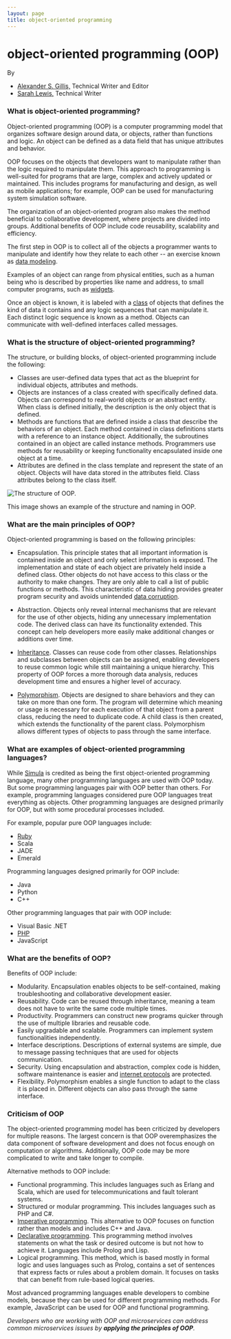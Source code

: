 ```yaml
---
layout: page
title: object-oriented programming
---
```




object-oriented programming (OOP)
=================================


By

-   [Alexander S. Gillis,](https://www.techtarget.com/contributor/Alexander-S-Gillis) Technical Writer and Editor
-   [Sarah Lewis,](https://www.techtarget.com/contributor/Sarah-Lewis) Technical Writer

### What is object-oriented programming?

Object-oriented programming (OOP) is a computer programming model that organizes software design around data, or objects, rather than functions and logic. An object can be defined as a data field that has unique attributes and behavior.

OOP focuses on the objects that developers want to manipulate rather than the logic required to manipulate them. This approach to programming is well-suited for programs that are large, complex and actively updated or maintained. This includes programs for manufacturing and design, as well as mobile applications; for example, OOP can be used for manufacturing system simulation software.

The organization of an object-oriented program also makes the method beneficial to collaborative development, where projects are divided into groups. Additional benefits of OOP include code reusability, scalability and efficiency.

The first step in OOP is to collect all of the objects a programmer wants to manipulate and identify how they relate to each other -- an exercise known as [data modeling](https://searchdatamanagement.techtarget.com/definition/data-modeling).

Examples of an object can range from physical entities, such as a human being who is described by properties like name and address, to small computer programs, such as [widgets](https://whatis.techtarget.com/definition/widget).

Once an object is known, it is labeled with a [class](https://whatis.techtarget.com/definition/class) of objects that defines the kind of data it contains and any logic sequences that can manipulate it. Each distinct logic sequence is known as a method. Objects can communicate with well-defined interfaces called messages.

### What is the structure of object-oriented programming?

The structure, or building blocks, of object-oriented programming include the following:

-   Classes are user-defined data types that act as the blueprint for individual objects, attributes and methods.
-   Objects are instances of a class created with specifically defined data. Objects can correspond to real-world objects or an abstract entity. When class is defined initially, the description is the only object that is defined.
-   Methods are functions that are defined inside a class that describe the behaviors of an object. Each method contained in class definitions starts with a reference to an instance object. Additionally, the subroutines contained in an object are called instance methods. Programmers use methods for reusability or keeping functionality encapsulated inside one object at a time.
-   Attributes are defined in the class template and represent the state of an object. Objects will have data stored in the attributes field. Class attributes belong to the class itself.

![The structure of OOP.](https://cdn.ttgtmedia.com/rms/onlineimages/whatis-object_oriented_programming_half_column_mobile.png)

This image shows an example of the structure and naming in OOP.

### What are the main principles of OOP?

Object-oriented programming is based on the following principles:

-   Encapsulation. This principle states that all important information is contained inside an object and only select information is exposed. The implementation and state of each object are privately held inside a defined class. Other objects do not have access to this class or the authority to make changes. They are only able to call a list of public functions or methods. This characteristic of data hiding provides greater program security and avoids unintended [data corruption](https://searchsqlserver.techtarget.com/definition/data-corruption).
-   Abstraction. Objects only reveal internal mechanisms that are relevant for the use of other objects, hiding any unnecessary implementation code. The derived class can have its functionality extended. This concept can help developers more easily make additional changes or additions over time.
-   [Inheritance](https://whatis.techtarget.com/definition/inheritance). Classes can reuse code from other classes. Relationships and subclasses between objects can be assigned, enabling developers to reuse common logic while still maintaining a unique hierarchy. This property of OOP forces a more thorough data analysis, reduces development time and ensures a higher level of accuracy.

-   [Polymorphism](https://whatis.techtarget.com/definition/polymorphism). Objects are designed to share behaviors and they can take on more than one form. The program will determine which meaning or usage is necessary for each execution of that object from a parent class, reducing the need to duplicate code. A child class is then created, which extends the functionality of the parent class. Polymorphism allows different types of objects to pass through the same interface.

### What are examples of object-oriented programming languages?

While [Simula](https://whatis.techtarget.com/definition/Simula-simulation-language) is credited as being the first object-oriented programming language, many other programming languages are used with OOP today. But some programming languages pair with OOP better than others. For example, programming languages considered pure OOP languages treat everything as objects. Other programming languages are designed primarily for OOP, but with some procedural processes included.

For example, popular pure OOP languages include:

-   [Ruby](https://whatis.techtarget.com/definition/Ruby)
-   Scala
-   JADE
-   Emerald

Programming languages designed primarily for OOP include:

-   Java
-   Python
-   C++

Other programming languages that pair with OOP include:

-   Visual Basic .NET
-   [PHP](https://whatis.techtarget.com/definition/Personal-Home-Page-PHP)
-   JavaScript

### What are the benefits of OOP?

Benefits of OOP include:

-   Modularity. Encapsulation enables objects to be self-contained, making troubleshooting and collaborative development easier.
-   Reusability. Code can be reused through inheritance, meaning a team does not have to write the same code multiple times.
-   Productivity. Programmers can construct new programs quicker through the use of multiple libraries and reusable code.
-   Easily upgradable and scalable. Programmers can implement system functionalities independently.
-   Interface descriptions. Descriptions of external systems are simple, due to message passing techniques that are used for objects communication.
-   Security. Using encapsulation and abstraction, complex code is hidden, software maintenance is easier and [internet protocols](https://searchunifiedcommunications.techtarget.com/definition/Internet-Protocol) are protected.
-   Flexibility. Polymorphism enables a single function to adapt to the class it is placed in. Different objects can also pass through the same interface.

### Criticism of OOP

The object-oriented programming model has been criticized by developers for multiple reasons. The largest concern is that OOP overemphasizes the data component of software development and does not focus enough on computation or algorithms. Additionally, OOP code may be more complicated to write and take longer to compile.

Alternative methods to OOP include:

-   Functional programming. This includes languages such as Erlang and Scala, which are used for telecommunications and fault tolerant systems.
-   Structured or modular programming. This includes languages such as PHP and C#.
-   [Imperative programming](https://whatis.techtarget.com/definition/imperative-programming). This alternative to OOP focuses on function rather than models and includes C++ and Java.
-   [Declarative programming](https://searchitoperations.techtarget.com/definition/declarative-programming). This programming method involves statements on what the task or desired outcome is but not how to achieve it. Languages include Prolog and Lisp.
-   Logical programming. This method, which is based mostly in formal logic and uses languages such as Prolog, contains a set of sentences that express facts or rules about a problem domain. It focuses on tasks that can benefit from rule-based logical queries.

Most advanced programming languages enable developers to combine models, because they can be used for different programming methods. For example, JavaScript can be used for OOP and functional programming.

*Developers who are working with OOP and microservices can address common microservices issues by **applying the principles of OOP**.*